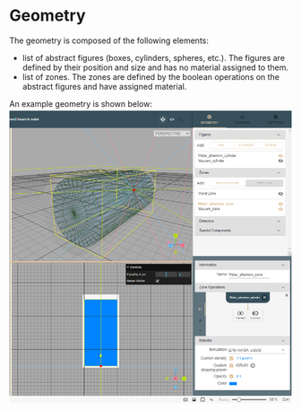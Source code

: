 # Geometry

The geometry is composed of the following elements:

  * list of abstract figures (boxes, cylinders, spheres, etc.). The figures are defined by their position and size and has no material assigned to them.
  * list of zones. The zones are defined by the boolean operations on the abstract figures and have assigned material.

An example geometry is shown below:
![Alt text](assets/geometry_example1.png)